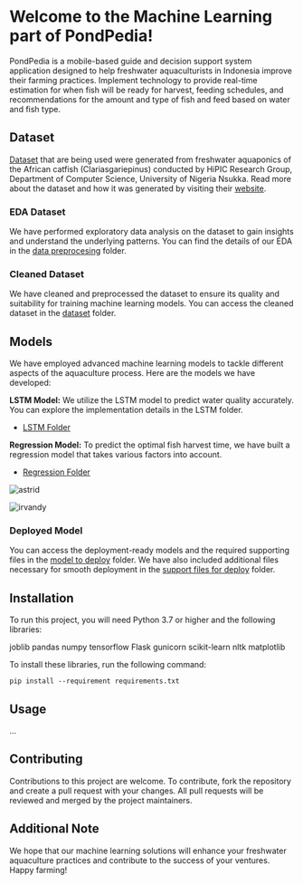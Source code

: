 # Welcome to the Machine Learning part of PondPedia!

PondPedia is a mobile-based guide and decision support system application designed to help freshwater aquaculturists in Indonesia improve their farming practices. Implement technology to provide real-time estimation for when fish will be ready for harvest, feeding schedules, and recommendations for the amount and type of fish and feed based on water and fish type.

## Dataset
[Dataset](https://www.kaggle.com/datasets/ogbuokiriblessing/sensor-based-aquaponics-fish-pond-datasets) that are being used were generated from freshwater aquaponics of the African catfish (Clariasgariepinus) conducted by HiPIC Research Group, Department of Computer Science, University of Nigeria Nsukka. Read more about the dataset and how it was generated by visiting their [website](https://aquaponics.hipiclab.org/the-project/).

### EDA Dataset
We have performed exploratory data analysis on the dataset to gain insights and understand the underlying patterns. You can find the details of our EDA in the [data preprocesing](https://github.com/PondPedia/machine-learning/tree/main/dataset/data_preprocessing) folder.

### Cleaned Dataset
We have cleaned and preprocessed the dataset to ensure its quality and suitability for training machine learning models. You can access the cleaned dataset in the [dataset](https://github.com/PondPedia/machine-learning/tree/main/notebook/dataset) folder.

## Models
We have employed advanced machine learning models to tackle different aspects of the aquaculture process. Here are the models we have developed:

**LSTM Model:** We utilize the LSTM model to predict water quality accurately. You can explore the implementation details in the LSTM folder.
- [LSTM Folder](https://github.com/PondPedia/machine-learning/tree/main/online_prediction/assets)


**Regression Model:** To predict the optimal fish harvest time, we have built a regression model that takes various factors into account.
- [Regression Folder](https://github.com/PondPedia/machine-learning/tree/main/online_prediction/assets)

![astrid](https://github.com/PondPedia/machine-learning/assets/114053967/5dd4d4d7-d433-4167-85e6-bb7a36943f86)


![irvandy](https://github.com/PondPedia/machine-learning/assets/114053967/8d1a572b-b698-46fb-b053-db758797f554)


### Deployed Model
You can access the deployment-ready models and the required supporting files in the [model to deploy](https://github.com/PondPedia/machine-learning/tree/main/online_prediction/assets) folder. We have also included additional files necessary for smooth deployment in the [support files for deploy](https://github.com/PondPedia/machine-learning/tree/main/online_prediction) folder.

## Installation
To run this project, you will need Python 3.7 or higher and the following libraries:

joblib
pandas
numpy
tensorflow
Flask
gunicorn
scikit-learn
nltk
matplotlib

To install these libraries, run the following command:

```pip install --requirement requirements.txt```

## Usage
...


## Contributing
Contributions to this project are welcome. To contribute, fork the repository and create a pull request with your changes. All pull requests will be reviewed and merged by the project maintainers.

## Additional Note
We hope that our machine learning solutions will enhance your freshwater aquaculture practices and contribute to the success of your ventures. Happy farming!
